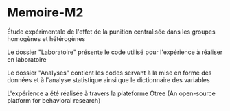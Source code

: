 # Memoire-M2

Étude expérimentale de l'effet de la punition centralisée dans les groupes homogènes et hétérogènes

Le dossier "Laboratoire" présente le code utilisé pour l'expérience à réaliser en laboratoire

Le dossier "Analyses" contient les codes servant à la mise en forme des données et à l'analyse statistique ainsi que le dictionnaire des variables

L'expérience a été réalisée à travers la plateforme Otree (An open-source platform for behavioral research)
